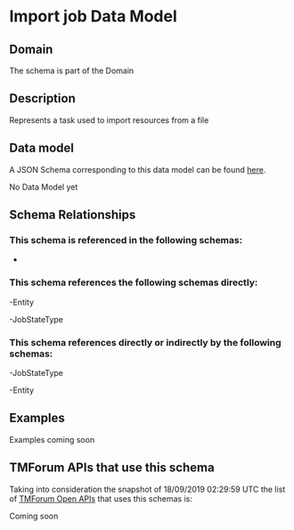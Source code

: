 # Import job Data Model

## Domain

The  schema is part of the  Domain

## Description

Represents a task used to import resources from a file

## Data model

A JSON Schema corresponding to this data model can be found
[here](https://github.com/tmforum-rand/schemas/blob/master/Common/ImportJob.schema.json).

No Data Model yet

## Schema Relationships

### This schema is referenced in the following schemas:

-

### This schema references the following schemas directly:

-Entity

-JobStateType

### This schema references directly or indirectly by the following schemas:

-JobStateType

-Entity



## Examples

Examples coming soon

## TMForum APIs that use this schema

Taking into consideration the snapshot of 18/09/2019 02:29:59 UTC the list of [TMForum Open APIs](https://www.tmforum.org/open-apis/) that uses this schemas is:

Coming soon